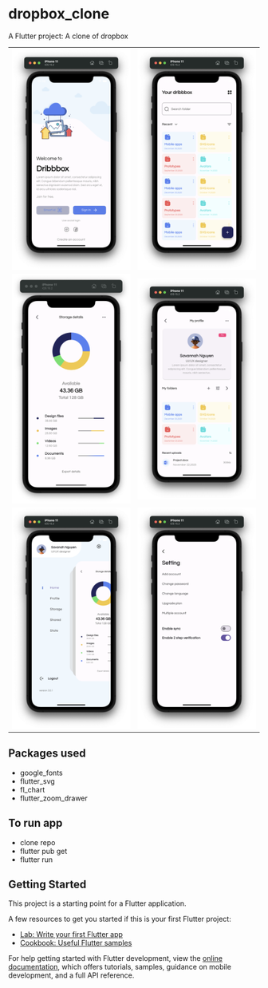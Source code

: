 # dropbox_clone

A Flutter project:
  A clone of dropbox

|                |              |
| :------------- | :----------: |
![ welcome page](https://github.com/ebubechi/dropbox-clone/blob/main/screenshots/welcome.png) | ![ home page ](https://github.com/ebubechi/dropbox-clone/blob/main/screenshots/home.png)
![ details page](https://github.com/ebubechi/dropbox-clone/blob/main/screenshots/details.png) | ![ profile page ](https://github.com/ebubechi/dropbox-clone/blob/main/screenshots/profile.png)
![ zoom-drawer page](https://github.com/ebubechi/dropbox-clone/blob/main/screenshots/zoom-drawer.png) | ![ settigs page ](https://github.com/ebubechi/dropbox-clone/blob/main/screenshots/settings.png)

## Packages used

- google_fonts
- flutter_svg
- fl_chart
- flutter_zoom_drawer

## To run app

- clone repo
- flutter pub get
- flutter run

## Getting Started

This project is a starting point for a Flutter application.

A few resources to get you started if this is your first Flutter project:

- [Lab: Write your first Flutter app](https://docs.flutter.dev/get-started/codelab)
- [Cookbook: Useful Flutter samples](https://docs.flutter.dev/cookbook)

For help getting started with Flutter development, view the
[online documentation](https://docs.flutter.dev/), which offers tutorials,
samples, guidance on mobile development, and a full API reference.
